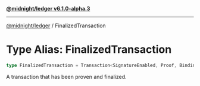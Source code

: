 [**@midnight/ledger v6.1.0-alpha.3**](../README.md)

***

[@midnight/ledger](../globals.md) / FinalizedTransaction

# Type Alias: FinalizedTransaction

```ts
type FinalizedTransaction = Transaction<SignatureEnabled, Proof, Binding>;
```

A transaction that has been proven and finalized.
